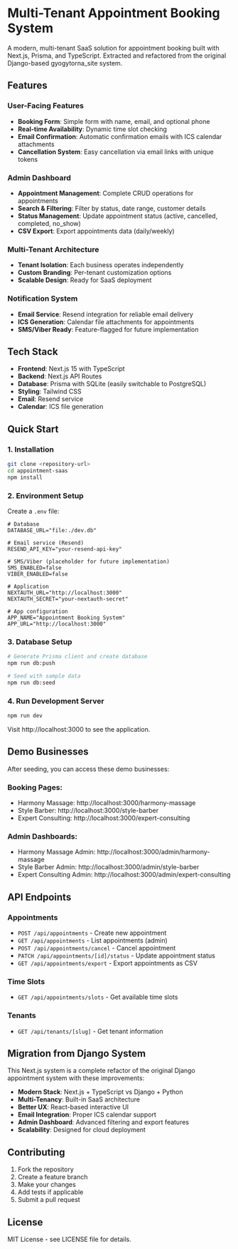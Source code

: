 # Multi-Tenant Appointment Booking System

A modern, multi-tenant SaaS solution for appointment booking built with Next.js, Prisma, and TypeScript. Extracted and refactored from the original Django-based gyogytorna_site system.

## Features

### User-Facing Features
- **Booking Form**: Simple form with name, email, and optional phone
- **Real-time Availability**: Dynamic time slot checking
- **Email Confirmation**: Automatic confirmation emails with ICS calendar attachments
- **Cancellation System**: Easy cancellation via email links with unique tokens

### Admin Dashboard
- **Appointment Management**: Complete CRUD operations for appointments
- **Search & Filtering**: Filter by status, date range, customer details
- **Status Management**: Update appointment status (active, cancelled, completed, no_show)
- **CSV Export**: Export appointments data (daily/weekly)

### Multi-Tenant Architecture
- **Tenant Isolation**: Each business operates independently
- **Custom Branding**: Per-tenant customization options
- **Scalable Design**: Ready for SaaS deployment

### Notification System
- **Email Service**: Resend integration for reliable email delivery
- **ICS Generation**: Calendar file attachments for appointments
- **SMS/Viber Ready**: Feature-flagged for future implementation

## Tech Stack

- **Frontend**: Next.js 15 with TypeScript
- **Backend**: Next.js API Routes
- **Database**: Prisma with SQLite (easily switchable to PostgreSQL)
- **Styling**: Tailwind CSS
- **Email**: Resend service
- **Calendar**: ICS file generation

## Quick Start

### 1. Installation

```bash
git clone <repository-url>
cd appointment-saas
npm install
```

### 2. Environment Setup

Create a `.env` file:

```env
# Database
DATABASE_URL="file:./dev.db"

# Email service (Resend)
RESEND_API_KEY="your-resend-api-key"

# SMS/Viber (placeholder for future implementation)
SMS_ENABLED=false
VIBER_ENABLED=false

# Application
NEXTAUTH_URL="http://localhost:3000"
NEXTAUTH_SECRET="your-nextauth-secret"

# App configuration
APP_NAME="Appointment Booking System"
APP_URL="http://localhost:3000"
```

### 3. Database Setup

```bash
# Generate Prisma client and create database
npm run db:push

# Seed with sample data
npm run db:seed
```

### 4. Run Development Server

```bash
npm run dev
```

Visit http://localhost:3000 to see the application.

## Demo Businesses

After seeding, you can access these demo businesses:

### Booking Pages:
- Harmony Massage: http://localhost:3000/harmony-massage
- Style Barber: http://localhost:3000/style-barber  
- Expert Consulting: http://localhost:3000/expert-consulting

### Admin Dashboards:
- Harmony Massage Admin: http://localhost:3000/admin/harmony-massage
- Style Barber Admin: http://localhost:3000/admin/style-barber
- Expert Consulting Admin: http://localhost:3000/admin/expert-consulting

## API Endpoints

### Appointments
- `POST /api/appointments` - Create new appointment
- `GET /api/appointments` - List appointments (admin)
- `POST /api/appointments/cancel` - Cancel appointment
- `PATCH /api/appointments/[id]/status` - Update appointment status
- `GET /api/appointments/export` - Export appointments as CSV

### Time Slots
- `GET /api/appointments/slots` - Get available time slots

### Tenants
- `GET /api/tenants/[slug]` - Get tenant information

## Migration from Django System

This Next.js system is a complete refactor of the original Django appointment system with these improvements:

- **Modern Stack**: Next.js + TypeScript vs Django + Python
- **Multi-Tenancy**: Built-in SaaS architecture
- **Better UX**: React-based interactive UI
- **Email Integration**: Proper ICS calendar support
- **Admin Dashboard**: Advanced filtering and export features
- **Scalability**: Designed for cloud deployment

## Contributing

1. Fork the repository
2. Create a feature branch
3. Make your changes
4. Add tests if applicable
5. Submit a pull request

## License

MIT License - see LICENSE file for details.
